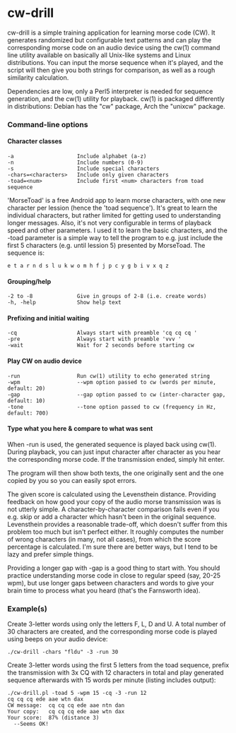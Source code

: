 # cw-drill
cw-drill is a simple training application for learning morse code (CW). It
generates randomized but configurable text patterns and can play the
corresponding morse code on an audio device using the cw(1) command line utility
available on basically all Unix-like systems and Linux distributions. You can
input the morse sequence when it's played, and the script will then give you
both strings for comparison, as well as a rough similarity calculation.

Dependencies are low, only a Perl5 interpreter is needed for sequence
generation, and the cw(1) utility for playback. cw(1) is packaged 
differently in distributions: Debian has the "cw" package, Arch the "unixcw"
package.


### Command-line options
#### Character classes
    -a                    Include alphabet (a-z)
    -n                    Include numbers (0-9)
    -s                    Include special characters
    -chars=<characters>   Include only given characters
    -toad=<num>           Include first <num> characters from toad sequence


'MorseToad' is a free Android app to learn morse characters, with one new
character per lession (hence the 'toad sequence'). It's great to learn the
individual characters, but rather limited for getting used to understanding
longer messages. Also, it's not very configurable in terms of playback speed
and other parameters. I used it to learn the basic characters, and the -toad
parameter is a simple way to tell the program to e.g. just include the
first 5 characters (e.g. until lession 5) presented by MorseToad. The sequence
is:

    e t a r n d s l u k w o m h f j p c y g b i v x q z

#### Grouping/help
    -2 to -8              Give in groups of 2-8 (i.e. create words)
    -h, -help             Show help text

#### Prefixing and initial waiting
    -cq                   Always start with preamble 'cq cq cq '
    -pre                  Always start with preamble 'vvv '
    -wait                 Wait for 2 seconds before starting cw

#### Play CW on audio device
    -run                  Run cw(1) utility to echo generated string
    -wpm                  --wpm option passed to cw (words per minute, default: 20)
    -gap                  --gap option passed to cw (inter-character gap, default: 10)
    -tone                 --tone option passed to cw (frequency in Hz, default: 700)


#### Type what you here & compare to what was sent
When -run is used, the generated sequence is played back using cw(1). During
playback, you can just input character after character as you hear the
corresponding morse code. If the transmission ended, simply hit enter.

The program will then show both texts, the one originally sent and the one
copied by you so you can easily spot errors.

The given score is calculated using the Levensthein distance. Providing feedback
on how good your copy of the audio morse transmission was is not utterly simple.
A character-by-character comparison fails even if you e.g. skip or add
a character which hasn't been in the original sequence. Levensthein provides
a reasonable trade-off, which doesn't suffer from this problem too much but
isn't perfect either. It roughly computes the number of wrong characters (in
many, not all cases), from which the score percentage is calculated.
I'm sure there are better ways, but I tend to be lazy and prefer simple things.

Providing a longer gap with -gap is a good thing to start with. You should
practice understanding morse code in close to regular speed (say, 20-25 wpm),
but use longer gaps between characters and words to give your brain time to
process what you heard (that's the Farnsworth idea).

### Example(s)
Create 3-letter words using only the letters F, L, D and U. A total number of
30 characters are created, and the corresponding morse code is played using
beeps on your audio device:

    ./cw-drill -chars "fldu" -3 -run 30


Create 3-letter words using the first 5 letters from the toad sequence,
prefix the transmission with 3x CQ with 12 characters in total and play
generated sequence afterwards with 15 words per minute (listing includes output):

    ./cw-drill.pl -toad 5 -wpm 15 -cq -3 -run 12
    cq cq cq ede aae wtn dax 
    CW message:  cq cq cq ede aae ntn dan
    Your copy:   cq cq cq ede aae wtn dax 
    Your score:  87% (distance 3)
      --Seems OK!

